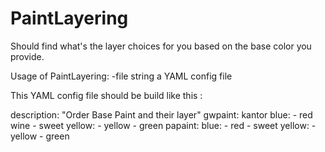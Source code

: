 # PaintLayering
Should find what's the layer choices for you based on the base color you provide.

Usage of PaintLayering:
  -file string
    	a YAML config file
		
This YAML config file should be build like this :

description: "Order Base Paint and their layer"
gwpaint: 
  kantor blue: 
    - red wine
    - sweet
  yellow: 
    - yellow
    - green
papaint: 
  blue: 
    - red
    - sweet
  yellow: 
    - yellow
    - green
